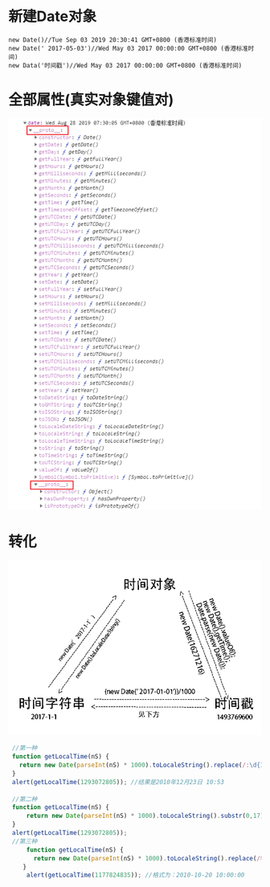 # 新建Date对象

```
new Date()//Tue Sep 03 2019 20:30:41 GMT+0800 (香港标准时间)
new Date(' 2017-05-03')//Wed May 03 2017 00:00:00 GMT+0800 (香港标准时间)
new Data('时间戳')//Wed May 03 2017 00:00:00 GMT+0800 (香港标准时间)
```

#  全部属性(真实对象键值对)

![1566951214952](img/1566951214952.png)

# 转化

![](./img/1.png)                                                                

```js
 //第一种
 function getLocalTime(nS) {     
   return new Date(parseInt(nS) * 1000).toLocaleString().replace(/:\d{1,2}$/,' ');     
 }     
 alert(getLocalTime(1293072805)); //结果是2010年12月23日 10:53

 //第二种    
 function getLocalTime(nS) {     
     return new Date(parseInt(nS) * 1000).toLocaleString().substr(0,17)
 }     
 alert(getLocalTime(1293072805));
 //第三种  
     function getLocalTime(nS) {     
       return new Date(parseInt(nS) * 1000).toLocaleString().replace(/年|月/g, "-").replace(/日/g, " ");      
    }     
     alert(getLocalTime(1177824835)); //格式为：2010-10-20 10:00:00
```
